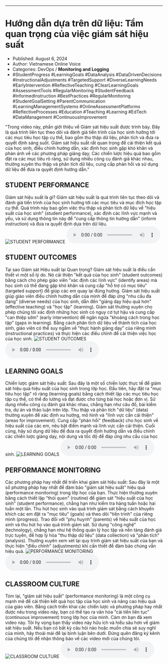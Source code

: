 
---

# Hướng dẫn dựa trên dữ liệu: Tầm quan trọng của việc giám sát hiệu suất

- Published: August 6, 2024
- Author: Vietnamese Online Voice
- Categories: DevOps / **Monitoring and Logging**
- #StudentProgress #LearningGoals #DataAnalysis #DataDrivenDecisions #InstructionalAdjustments #TargetedSupport #DiverseLearningNeeds #EarlyIntervention #ReflectiveTeaching #ClearLearningGoals #AssessmentTools #RegularMonitoring #StudentFeedback #InformedInstruction #BestPractices #RegularMonitoring #StudentGoalSetting #ParentCommunication #LearningManagementSystems #OnlineAssessmentPlatforms #ReflectiveProcesses #Education #Teaching #Learning #EdTech #DataManagement #ContinuousImprovement

"Trong video này, phần giới thiệu về Giám sát hiệu suất được trình bày. Đây là quá trình liên tục theo dõi và đánh giá tiến trình của học sinh hướng tới các mục tiêu học tập cụ thể, bao gồm thu thập dữ liệu, phân tích và đưa ra quyết định sáng suốt. Giám sát hiệu suất rất quan trọng để cải thiện kết quả của học sinh, điều chỉnh hướng dẫn, xác định học sinh gặp khó khăn và phản ánh về các phương pháp giảng dạy. Các chiến lược hiệu quả bao gồm đặt ra các mục tiêu rõ ràng, sử dụng nhiều công cụ đánh giá khác nhau, thường xuyên thu thập và phân tích dữ liệu, cung cấp phản hồi và sử dụng dữ liệu để đưa ra quyết định hướng dẫn."


## STUDENT PERFORMANCE

Giám sát hiệu suất là gì? Giám sát hiệu suất là quá trình liên tục theo dõi và đánh giá tiến trình của học sinh hướng tới các mục tiêu và mục đích học tập cụ thể. Quá trình này bao gồm việc thu thập và phân tích dữ liệu về "hiệu suất của học sinh" (student performance), xác định các lĩnh vực mạnh và yếu, và sử dụng thông tin này để "cung cấp thông tin hướng dẫn" (inform instruction) và đưa ra quyết định dựa trên dữ liệu.
![STUDENT PERFORMANCE](https://http-archiver-apis-production-80.schnworks.com/storage/images/transitions/2024-08-06/transition-21731364407-Montserrat-Bold-303F9F.jpg)
<audio controls>
    <source src="https://http-archiver-apis-production-80.schnworks.com/storage/storage/audio/file-13652327108.mp3" type="audio/mpeg">
</audio>



## STUDENT OUTCOMES

Tại sao Giám sát Hiệu suất lại Quan trọng? Giám sát hiệu suất là điều cần thiết vì một số lý do. Nó cải thiện "kết quả của học sinh" (student outcomes) bằng cách cho phép giáo viên "xác định các lĩnh vực" (identify areas) mà học sinh có thể đang gặp khó khăn và cung cấp "hỗ trợ có mục tiêu" (targeted support) để giúp các em quay lại đúng hướng. Giám sát hiệu suất giúp giáo viên điều chỉnh hướng dẫn của mình để đáp ứng "nhu cầu đa dạng" (diverse needs) của học sinh, dẫn đến "giảng dạy hiệu quả hơn" (effective teaching) và "học tập" (learning). Giám sát thường xuyên cho phép chúng tôi xác định những học sinh có nguy cơ tụt hậu và cung cấp "can thiệp sớm" (early intervention) để ngăn ngừa "khoảng cách trong học tập" (gaps in learning). Bằng cách phân tích dữ liệu về thành tích của học sinh, giáo viên có thể suy ngẫm về "thực hành giảng dạy" của riêng mình (instructional practices) và thực hiện các điều chỉnh để cải thiện việc học của học sinh.
![STUDENT OUTCOMES](https://http-archiver-apis-production-80.schnworks.com/storage/images/transitions/2024-08-06/transition-9521651238-Montserrat-ExtraBold-4A148C.jpg)
<audio controls>
    <source src="https://http-archiver-apis-production-80.schnworks.com/storage/storage/audio/file-20188901140.mp3" type="audio/mpeg">
</audio>



## LEARNING GOALS

Chiến lược giám sát hiệu suất: Sau đây là một số chiến lược thực tế để giám sát hiệu quả hiệu suất của học sinh trong lớp học. Đầu tiên, hãy đặt ra "mục tiêu học tập" rõ ràng (learning goals) bằng cách thiết lập các mục tiêu học tập cụ thể, có thể đo lường và đạt được cho từng bài học hoặc đơn vị. Sử dụng nhiều công cụ đánh giá khác nhau, chẳng hạn như câu đố, bài kiểm tra, dự án và thảo luận trên lớp. Thu thập và phân tích "dữ liệu" (data) thường xuyên để xác định xu hướng, mô hình và "lĩnh vực cần cải thiện" (areas for improvement). Cung cấp "phản hồi" (feedback) cho học sinh về hiệu suất của các em, nêu bật điểm mạnh và lĩnh vực cần cải thiện. Cuối cùng, hãy sử dụng dữ liệu để đưa ra quyết định hướng dẫn và điều chỉnh các chiến lược giảng dạy, nội dung và tốc độ để đáp ứng nhu cầu của học sinh.
![LEARNING GOALS](https://http-archiver-apis-production-80.schnworks.com/storage/images/transitions/2024-08-06/transition--10691611244-Montserrat-Thin-4A148C.jpg)
<audio controls>
    <source src="https://http-archiver-apis-production-80.schnworks.com/storage/storage/audio/file-16294838027.mp3" type="audio/mpeg">
</audio>



## PERFORMANCE MONITORING

Các phương pháp hay nhất để triển khai giám sát hiệu suất: Sau đây là một số phương pháp hay nhất để đảm bảo "giám sát hiệu suất" hiệu quả (performance monitoring) trong lớp học của bạn. Thực hiện thường xuyên bằng cách thiết lập "thói quen" (routine) để giám sát "hiệu suất của học sinh" (student performance), chẳng hạn như kiểm tra hàng tuần hoặc hai tuần một lần. Thu hút học sinh vào quá trình giám sát bằng cách khuyến khích các em đặt ra "mục tiêu" (goals) và theo dõi "tiến trình" của riêng mình (progress). Trao đổi với "phụ huynh" (parents) về hiệu suất của học sinh và thu hút họ vào quá trình giám sát. Sử dụng "công nghệ" (technology), chẳng hạn như hệ thống quản lý học tập và nền tảng đánh giá trực tuyến, để hợp lý hóa "thu thập dữ liệu" (data collection) và "phân tích" (analysis). Thường xuyên xem xét lại quy trình giám sát hiệu suất của bạn và thực hiện "điều chỉnh" (adjustments) khi cần thiết để đảm bảo chúng vẫn hiệu quả.
![PERFORMANCE MONITORING](https://http-archiver-apis-production-80.schnworks.com/storage/images/transitions/2024-08-06/transition-4228046619-Montserrat-Black-4A148C.jpg)
<audio controls>
    <source src="https://http-archiver-apis-production-80.schnworks.com/storage/storage/audio/file-9770936245.mp3" type="audio/mpeg">
</audio>



## CLASSROOM CULTURE

Tóm lại, "giám sát hiệu suất" (performance monitoring) là một công cụ mạnh mẽ để cải thiện kết quả học tập của học sinh và nâng cao hiệu quả của giáo viên. Bằng cách triển khai các chiến lược và phương pháp hay nhất được nêu trong video này, bạn có thể tạo ra văn hóa "cải tiến liên tục" (continuous improvement) trong lớp học của mình. Cảm ơn bạn đã xem video này. Tôi hy vọng bạn thấy video này hữu ích và hiểu sâu hơn về giám sát hiệu suất. Nếu bạn có bất kỳ câu hỏi nào hoặc muốn chia sẻ suy nghĩ của mình, hãy thoải mái để lại bình luận bên dưới. Đừng quên đăng ký kênh của chúng tôi để nhận thông báo về các video mới của chúng tôi.
![CLASSROOM CULTURE](https://http-archiver-apis-production-80.schnworks.com/storage/images/transitions/2024-08-06/transition--113140474956-Montserrat-Medium-303F9F.jpg)
<audio controls>
    <source src="https://http-archiver-apis-production-80.schnworks.com/storage/storage/audio/file-1956600728.mp3" type="audio/mpeg">
</audio>

